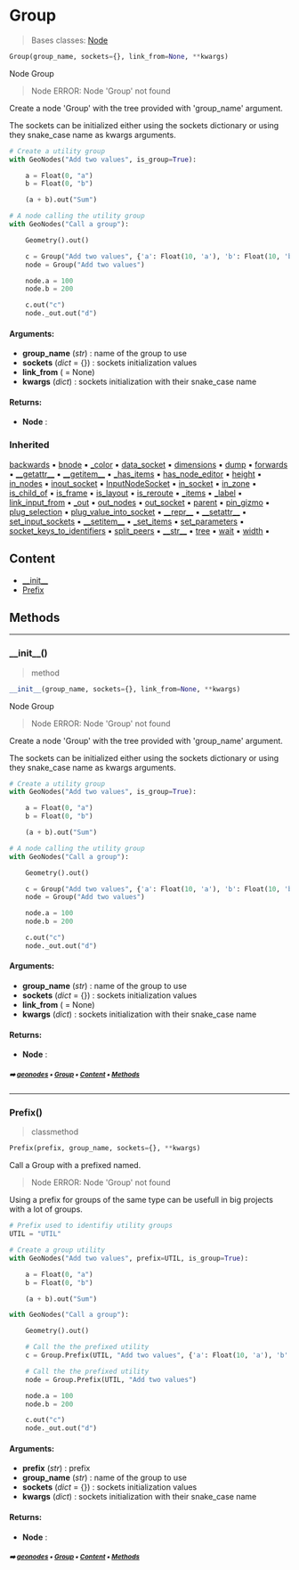 # Group

> Bases classes: [Node](core-treea-node.md#node)

``` python
Group(group_name, sockets={}, link_from=None, **kwargs)
```

Node Group

> Node ERROR: Node 'Group' not found

Create a node 'Group' with the tree provided with 'group_name' argument.

The sockets can be initialized either using the sockets dictionary or using they snake_case name
as kwargs arguments.

``` python
# Create a utility group
with GeoNodes("Add two values", is_group=True):

    a = Float(0, "a")
    b = Float(0, "b")

    (a + b).out("Sum")

# A node calling the utility group
with GeoNodes("Call a group"):

    Geometry().out()

    c = Group("Add two values", {'a': Float(10, 'a'), 'b': Float(10, 'b')}).sum
    node = Group("Add two values")

    node.a = 100
    node.b = 200

    c.out("c")
    node._out.out("d")
```

#### Arguments:
- **group_name** (_str_) : name of the group to use
- **sockets** (_dict_ = {}) : sockets initialization values
- **link_from** ( = None)
- **kwargs** (_dict_) : sockets  initialization with their snake_case name



#### Returns:
- **Node** : 

### Inherited

[backwards](core-treea-node.md#backwards) :black_small_square: [bnode](core-treea-node.md#bnode) :black_small_square: [\_color](node.md#_color) :black_small_square: [data_socket](node.md#data_socket) :black_small_square: [dimensions](core-treea-node.md#dimensions) :black_small_square: [dump](core-treea-node.md#dump) :black_small_square: [forwards](core-treea-node.md#forwards) :black_small_square: [\_\_getattr__](groupf.md#__getattr__) :black_small_square: [\_\_getitem__](domain.md#__getitem__) :black_small_square: [\_has_items](node.md#_has_items) :black_small_square: [has_node_editor](core-treea-node.md#has_node_editor) :black_small_square: [height](core-treea-node.md#height) :black_small_square: [in_nodes](core-treea-node.md#in_nodes) :black_small_square: [inout_socket](node.md#inout_socket) :black_small_square: [InputNodeSocket](node.md#inputnodesocket) :black_small_square: [in_socket](node.md#in_socket) :black_small_square: [in_zone](core-treea-node.md#in_zone) :black_small_square: [is_child_of](core-treea-node.md#is_child_of) :black_small_square: [is_frame](core-treea-node.md#is_frame) :black_small_square: [is_layout](core-treea-node.md#is_layout) :black_small_square: [is_reroute](core-treea-node.md#is_reroute) :black_small_square: [\_items](node.md#_items) :black_small_square: [\_label](node.md#_label) :black_small_square: [link_input_from](node.md#link_input_from) :black_small_square: [\_out](node.md#_out) :black_small_square: [out_nodes](core-treea-node.md#out_nodes) :black_small_square: [out_socket](node.md#out_socket) :black_small_square: [parent](core-treea-node.md#parent) :black_small_square: [pin_gizmo](node.md#pin_gizmo) :black_small_square: [plug_selection](node.md#plug_selection) :black_small_square: [plug_value_into_socket](node.md#plug_value_into_socket) :black_small_square: [\_\_repr__](core-treea-node.md#__repr__) :black_small_square: [\_\_setattr__](node.md#__setattr__) :black_small_square: [set_input_sockets](node.md#set_input_sockets) :black_small_square: [\_\_setitem__](node.md#__setitem__) :black_small_square: [\_set_items](node.md#_set_items) :black_small_square: [set_parameters](node.md#set_parameters) :black_small_square: [socket_keys_to_identifiers](node.md#socket_keys_to_identifiers) :black_small_square: [split_peers](core-treea-node.md#split_peers) :black_small_square: [\_\_str__](core-treea-node.md#__str__) :black_small_square: [tree](core-treea-node.md#tree) :black_small_square: [wait](core-treea-node.md#wait) :black_small_square: [width](core-treea-node.md#width) :black_small_square:

## Content

- [\_\_init__](group.md#__init__)
- [Prefix](group.md#prefix)

## Methods



----------
### \_\_init__()

> method

``` python
__init__(group_name, sockets={}, link_from=None, **kwargs)
```

Node Group

> Node ERROR: Node 'Group' not found

Create a node 'Group' with the tree provided with 'group_name' argument.

The sockets can be initialized either using the sockets dictionary or using they snake_case name
as kwargs arguments.

``` python
# Create a utility group
with GeoNodes("Add two values", is_group=True):

    a = Float(0, "a")
    b = Float(0, "b")

    (a + b).out("Sum")

# A node calling the utility group
with GeoNodes("Call a group"):

    Geometry().out()

    c = Group("Add two values", {'a': Float(10, 'a'), 'b': Float(10, 'b')}).sum
    node = Group("Add two values")

    node.a = 100
    node.b = 200

    c.out("c")
    node._out.out("d")
```

#### Arguments:
- **group_name** (_str_) : name of the group to use
- **sockets** (_dict_ = {}) : sockets initialization values
- **link_from** ( = None)
- **kwargs** (_dict_) : sockets  initialization with their snake_case name



#### Returns:
- **Node** :

##### <sub>:arrow_right: [geonodes](index.md#geonodes) :black_small_square: [Group](group.md#group) :black_small_square: [Content](group.md#content) :black_small_square: [Methods](group.md#methods)</sub>

----------
### Prefix()

> classmethod

``` python
Prefix(prefix, group_name, sockets={}, **kwargs)
```

Call a Group with a prefixed named.

> Node ERROR: Node 'Group' not found

Using a prefix for groups of the same type can be usefull in big projects with
a lot of groups.

``` python
# Prefix used to identifiy utility groups
UTIL = "UTIL"

# Create a group utility
with GeoNodes("Add two values", prefix=UTIL, is_group=True):

    a = Float(0, "a")
    b = Float(0, "b")

    (a + b).out("Sum")

with GeoNodes("Call a group"):

    Geometry().out()

    # Call the the prefixed utility
    c = Group.Prefix(UTIL, "Add two values", {'a': Float(10, 'a'), 'b': Float(10, 'b')}).sum

    # Call the the prefixed utility
    node = Group.Prefix(UTIL, "Add two values")

    node.a = 100
    node.b = 200

    c.out("c")
    node._out.out("d")
```

#### Arguments:
- **prefix** (_str_) : prefix
- **group_name** (_str_) : name of the group to use
- **sockets** (_dict_ = {}) : sockets initialization values
- **kwargs** (_dict_) : sockets  initialization with their snake_case name



#### Returns:
- **Node** :

##### <sub>:arrow_right: [geonodes](index.md#geonodes) :black_small_square: [Group](group.md#group) :black_small_square: [Content](group.md#content) :black_small_square: [Methods](group.md#methods)</sub>